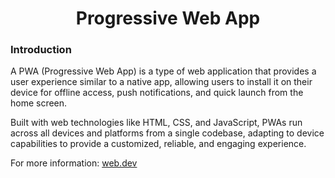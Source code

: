 <h1 align="center">Progressive Web App</h1>

### Introduction

A PWA (Progressive Web App) is a type of web application that provides a user experience similar to a native app, 
allowing users to install it on their device for offline access, push notifications, and quick launch from the 
home screen. 

Built with web technologies like HTML, CSS, and JavaScript, PWAs run across all devices and platforms from a single 
codebase, adapting to device capabilities to provide a customized, reliable, and engaging experience.

For more information: [web.dev](https://web.dev/explore/progressive-web-apps)
